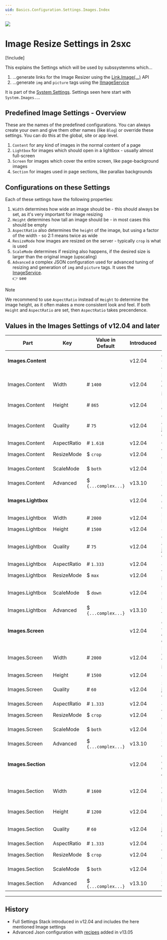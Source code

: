 ```yaml
---
uid: Basics.Configuration.Settings.Images.Index
---
```


<img src="~/assets/features/settings-stack.svg" class="feature">

# Image Resize Settings in 2sxc 

[!include[](~/basics/stack/_shared-float-summary.md)]
<style>.context-box-summary .data-configuration { visibility: visible; }</style>

This explains the Settings which will be used by subssystemms which...

1. ...generate links for the Image Resizer using the [Link.Image(...)](xref:ToSic.Sxc.Web.ILinkHelper.To*) API
1. ...generate `img` and `picture` tags using the [IImageService](xref:ToSic.Sxc.Services.IImageService)

It is part of the [System Settings](xref:Basics.Configuration.SettingsSystem).
Settings seen here start with `System.Images.`...

## Predefined Image Settings - Overview

These are the names of the predefined configurations. 
You can always create your own and give them other names (like `Blog`) or override these settings. 
You can do this at the global, site or app level.

1. `Content` for any kind of images in the normal content of a page
2. `Lightbox` for images which should open in a lightbox - usually almost full-screen
3. `Screen` for images which cover the entire screen, like page-background images
4. `Section` for images used in page sections, like parallax backgrounds

## Configurations on these Settings

Each of these settings have the following properties:

1. `Width` determines how wide an image should be - this should always be set, as it's very important for image resizing
2. `Height` determines how tall an image should be - in most cases this should be empty
1. `AspectRatio` also determines the `height` of the image, but using a factor of the width - so 2:1 means twice as wide
1. `ResizeMode` how images are resized on the server - typically `crop` is what is used
1. `ScaleMode` determines if resizing also happens, if the desired size is larger than the original image (upscaling)
1. `Advanced` a complex JSON configuration used for advanced tuning of resizing and generation of `img` and `picture` tags.
    It uses the [ImageService](xref:ToSic.Sxc.Services.IImageService).  
    👉 see [](xref:Basics.Configuration.Settings.Images.Recipes)

> [!NOTE]
> We recommend to use `AspectRatio` instead of `Height` to determine the image height, as it often makes a more consistent look and feel.
> If both `Height` and `AspectRatio` are set, then `AspectRatio` takes precendence.

## Values in the Images Settings of v12.04 and later

| Part                 | Key                  | Value in Default     | Introduced | Comments
| -------------------- | -------------------- | -------------------- | ------ | ---
| **Images.Content**   |                      |                      | v12.04 | *For sizing Content-Images*
| Images.Content       | Width                | # `1400`             | v12.04 | Full-Content-Width images
| Images.Content       | Height               | # `865`              | v12.04 | Based on golden ratio
| Images.Content       | Quality              | # `75`               | v12.04 | Good average jpg/png compression
| Images.Content       | AspectRatio          | # `1.618`            | v12.04 | Golden Ratio
| Images.Content       | ResizeMode           | $ `crop`             | v12.04 | Will fill area exactly
| Images.Content       | ScaleMode            | $ `both`             | v12.04 | Up-scale small images
| Images.Content       | Advanced             | $ `{...complex...}`  | v13.10 | Sizes to use for SrcSets
| **Images.Lightbox**  |                      |                      | v12.04 | *For Lightbox-Images*
| Images.Lightbox      | Width                | # `2000`             | v12.04 | Full-screen Lightboxes
| Images.Lightbox      | Height               | # `1500`             | v12.04 | 4:3
| Images.Lightbox      | Quality              | # `75`               | v12.04 | Good average jpg/png compression
| Images.Lightbox      | AspectRatio          | # `1.333`            | v12.04 | 4:3
| Images.Lightbox      | ResizeMode           | $ `max`              | v12.04 | Will keep image shape 
| Images.Lightbox      | ScaleMode            | $ `down`             | v12.04 | Only down-scale, never up-scale
| Images.Lightbox      | Advanced             | $ `{...complex...}`  | v13.10 | Sizes to use for SrcSets
| **Images.Screen**    |                      |                      | v12.04 | *For Screen-Size related images like backgrounds*
| Images.Screen        | Width                | # `2000`             | v12.04 | Full-Content-Width images
| Images.Screen        | Height               | # `1500`             | v12.04 | 4:3
| Images.Screen        | Quality              | # `60`               | v12.04 | Stronger jpg/png compression
| Images.Screen        | AspectRatio          | # `1.333`            | v12.04 | 4:3
| Images.Screen        | ResizeMode           | $ `crop`             | v12.04 | Will fill area exactly
| Images.Screen        | ScaleMode            | $ `both`             | v12.04 | Up-scale small images
| Images.Screen        | Advanced             | $ `{...complex...}`  | v13.10 | Sizes to use for SrcSets
| **Images.Section**   |                      |                      | v12.04 | *For Backgrounds in Content-Area*
| Images.Section       | Width                | # `1600`             | v12.04 | Full-Content-Width images
| Images.Section       | Height               | # `1200`             | v12.04 | Based on golden ratio
| Images.Section       | Quality              | # `60`               | v12.04 | Stronger jpg/png compression
| Images.Section       | AspectRatio          | # `1.333`            | v12.04 | 4:3
| Images.Section       | ResizeMode           | $ `crop`             | v12.04 | Will fill area exactly
| Images.Section       | ScaleMode            | $ `both`             | v12.04 | Up-scale small images
| Images.Section       | Advanced             | $ `{...complex...}`  | v13.10 | Sizes to use for SrcSets



---

## History

* Full Settings Stack introduced in v12.04 and includes the here mentioned Image settings
* Advanced Json configuration with [recipes](xref:Basics.Configuration.Settings.Images.Recipes) added in v13.05